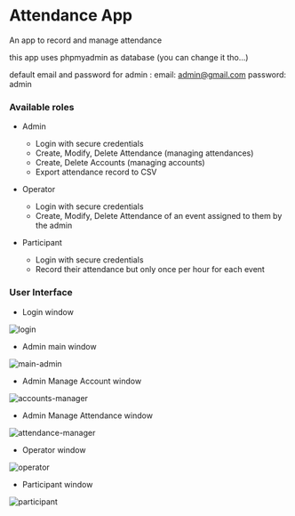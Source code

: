 # Attendance App

An app to record and manage attendance

this app uses phpmyadmin as database (you can change it tho...)

default email and password for admin :
email: admin@gmail.com
password: admin

### Available roles ###
- Admin
  - Login with secure credentials
  - Create, Modify, Delete Attendance (managing attendances)
  - Create, Delete Accounts (managing accounts)
  - Export attendance record to CSV

- Operator
  - Login with secure credentials
  - Create, Modify, Delete Attendance of an event assigned to them by the admin

- Participant
  - Login with secure credentials
  - Record their attendance but only once per hour for each event
  

### User Interface ###
- Login window

![login](https://github.com/Danda420/AttendanceApp/assets/118007132/f9e43f2f-7a44-426c-a0ba-659aa1850a55)

- Admin main window

![main-admin](https://github.com/Danda420/AttendanceApp/assets/118007132/06891c4e-f78d-40e4-80cd-1dffbb379a66)

- Admin Manage Account window

![accounts-manager](https://github.com/Danda420/AttendanceApp/assets/118007132/fe449b2d-4b9a-416e-ab61-1ec0780a887c)

- Admin Manage Attendance window

![attendance-manager](https://github.com/Danda420/AttendanceApp/assets/118007132/195a3ffa-85ea-4dd6-897a-e5488335640b)

- Operator window

![operator](https://github.com/Danda420/AttendanceApp/assets/118007132/8d859272-4acc-439d-a8e2-0724d4060cbb)

- Participant window

![participant](https://github.com/Danda420/AttendanceApp/assets/118007132/c53e7631-b959-4299-b0bf-c43ee66847c7)
